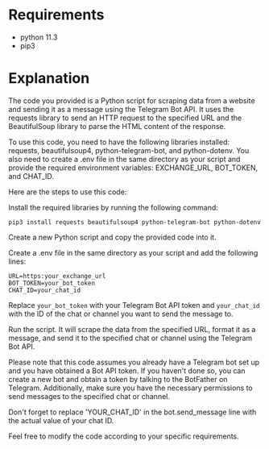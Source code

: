 # Requirements

- python 11.3
- pip3 
# Explanation

The code you provided is a Python script for scraping data from a website and sending it as a message using the Telegram Bot API. It uses the requests library to send an HTTP request to the specified URL and the BeautifulSoup library to parse the HTML content of the response.

To use this code, you need to have the following libraries installed: requests, beautifulsoup4, python-telegram-bot, and python-dotenv. You also need to create a .env file in the same directory as your script and provide the required environment variables: EXCHANGE_URL, BOT_TOKEN, and CHAT_ID.

Here are the steps to use this code:

Install the required libraries by running the following command:

```
pip3 install requests beautifulsoup4 python-telegram-bot python-dotenv 
```

Create a new Python script and copy the provided code into it.

Create a .env file in the same directory as your script and add the following lines:
```
URL=https:your_exchange_url
BOT_TOKEN=your_bot_token
CHAT_ID=your_chat_id
```

Replace `your_bot_token` with your Telegram Bot API token and `your_chat_id` with the ID of the chat or channel you want to send the message to.

Run the script. It will scrape the data from the specified URL, format it as a message, and send it to the specified chat or channel using the Telegram Bot API.

Please note that this code assumes you already have a Telegram bot set up and you have obtained a Bot API token. If you haven't done so, you can create a new bot and obtain a token by talking to the BotFather on Telegram. Additionally, make sure you have the necessary permissions to send messages to the specified chat or channel.

Don't forget to replace 'YOUR_CHAT_ID' in the bot.send_message line with the actual value of your chat ID.

Feel free to modify the code according to your specific requirements.

